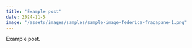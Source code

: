 ```yaml
---
title: "Example post"
date: 2024-11-5
image: "/assets/images/samples/sample-image-federica-fragapane-1.png"
---
```


Example post.

